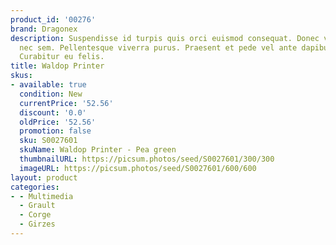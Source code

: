 ```yaml
---
product_id: '00276'
brand: Dragonex
description: Suspendisse id turpis quis orci euismod consequat. Donec varius enim
  nec sem. Pellentesque viverra purus. Praesent et pede vel ante dapibus condimentum.
  Curabitur eu felis.
title: Waldop Printer
skus:
- available: true
  condition: New
  currentPrice: '52.56'
  discount: '0.0'
  oldPrice: '52.56'
  promotion: false
  sku: S0027601
  skuName: Waldop Printer - Pea green
  thumbnailURL: https://picsum.photos/seed/S0027601/300/300
  imageURL: https://picsum.photos/seed/S0027601/600/600
layout: product
categories:
- - Multimedia
  - Grault
  - Corge
  - Girzes
---
```


